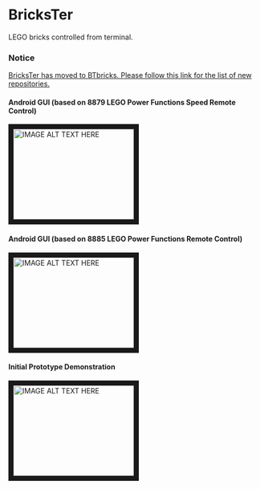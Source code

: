 BricksTer
=========

LEGO bricks controlled from terminal.

### Notice

[BricksTer has moved to BTbricks. Please follow this link for the list of new repositories.](https://github.com/BTbricks)

#### Android GUI (based on 8879 LEGO Power Functions Speed Remote Control)
<a href="http://www.youtube.com/watch?feature=player_embedded&v=Lc0wewJmFzc
" target="_blank"><img src="http://img.youtube.com/vi/Lc0wewJmFzc/0.jpg" 
alt="IMAGE ALT TEXT HERE" width="240" height="180" border="10" /></a>

#### Android GUI (based on 8885 LEGO Power Functions Remote Control)
<a href="http://www.youtube.com/watch?feature=player_embedded&v=7uIiopYaczg
" target="_blank"><img src="http://img.youtube.com/vi/7uIiopYaczg/0.jpg" 
alt="IMAGE ALT TEXT HERE" width="240" height="180" border="10" /></a>

#### Initial Prototype Demonstration
<a href="http://www.youtube.com/watch?feature=player_embedded&v=reglTOSkLqM
" target="_blank"><img src="http://img.youtube.com/vi/reglTOSkLqM/0.jpg" 
alt="IMAGE ALT TEXT HERE" width="240" height="180" border="10" /></a>
